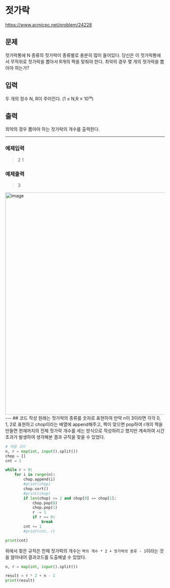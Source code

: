 # 젓가락

https://www.acmicpc.net/problem/24228

## 문제 
젓가락통에 N 종류의 젓가락이 종류별로 충분히 많이 들어있다. 당신은 이 젓가락통에서 무작위로 젓가락을 뽑아서 R개의 짝을 맞춰야 한다. 최악의 경우 몇 개의 젓가락을 뽑아야 하는가?

## 입력
두 개의 정수 N, R이 주어진다. (1 ≤ N,R ≤ 10¹⁸)

## 출력
최악의 경우 뽑아야 하는 젓가락의 개수를 출력한다.

---
### 예제입력
> 2 1

### 예제출력
> 3

<img width="701" alt="image" src="https://github.com/ehyowon/Algorithm_study/assets/129304827/c0b3cfb4-6a36-4c31-afd3-55ac5ab37428">
---
## 코드 작성
원래는 젓가락의 종류를 숫자로 표현하여 만약 n이 3이라면 각각 0, 1, 2로 표현하고 chop이라는 배열에 append해주고, 짝이 맞으면 pop하여 r개의 짝을 만들면 현재까지의 전체 젓가락 개수를 세는 방식으로 작성하려고 했지만 계속하여 시간초과가 발생하여 생각해본 결과 규칙을 찾을 수 있었다.

```python
# 처음 코드
n, r = map(int, input().split())
chop = []
cnt = 1

while r > 0:
	for i in range(n):
		chop.append(i)
		#print(chop)
		chop.sort()
		#print(chop)
		if len(chop) >= 2 and chop[0] == chop[1]:
			chop.pop(0)
			chop.pop(1)
			r -= 1
			if r == 0:
				break
		cnt += 1
		#print(cnt, r)

print(cnt)
```

위에서 찾은 규칙은 전체 젓가락의 개수는 `짝의 개수 * 2 + 젓가락의 종류 - 1`이라는 것을 알아내어 결과코드를 도출해낼 수 있었다.
```python
n, r = map(int, input().split())

result = r * 2 + n - 1
print(result)
```
